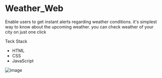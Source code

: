 # Weather_Web
<p> Enable users to get instant alerts regarding weather conditions. it's simplest way to know about the upcoming weather. you can check weather of your city on just one click </p>
<p> Teck Stack</p>
<ul>
<li>HTML</li>
<li>CSS</li>
<li>JavaScript</li>
</ul>

![image](https://user-images.githubusercontent.com/105964095/199081631-72373d52-0be2-4fd1-a9d2-ee077e7647b9.png)
